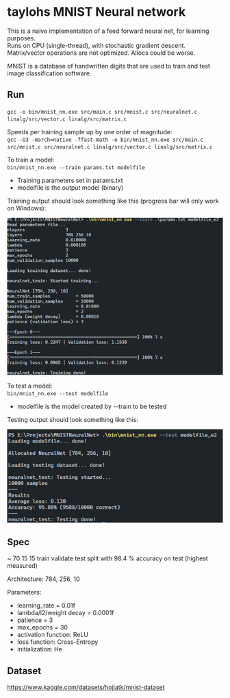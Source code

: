 # taylohs MNIST Neural network

This is a naive implementation of a feed forward neural net, for learning purposes.  
Runs on CPU (single-thread), with stochastic gradient descent. Matrix/vector operations are not optimized. Allocs could be worse.  

MNIST is a database of handwritten digits that are used to train and test image classification software.

## Run
`gcc -o bin/mnist_nn.exe src/main.c src/mnist.c src/neuralnet.c linalg/src/vector.c linalg/src/matrix.c`

Speeds per training sample up by one order of magnitude:  
`gcc -O3 -march=native -ffast-math -o bin/mnist_nn.exe src/main.c src/mnist.c src/neuralnet.c linalg/src/vector.c linalg/src/matrix.c`
 
To train a model:  
`bin/mnist_nn.exe --train params.txt modelfile`  
* Training parameters set in params.txt
* modelfile is the output model (binary)

Training output should look something like this (progress bar will only work on Windows):  

![train_img](./img/train.png)

To test a model:  
`bin/mnist_nn.exe --test modelfile`  
* modelfile is the model created by --train to be tested

Testing output should look something like this:  

![test_img](./img/test.png)

## Spec
~ 70 15 15 train validate test split with 98.4 % accuracy on test (highest measured)  

Architecture: 784, 256, 10  

Parameters:
* learning_rate = 0.01f
* lambda/l2/weight decay = 0.0001f
* patience = 3
* max_epochs = 30
* activation function: ReLU
* loss function: Cross-Entropy
* initialization: He

## Dataset
https://www.kaggle.com/datasets/hojjatk/mnist-dataset